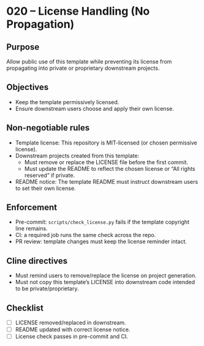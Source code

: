 # 020 – License Handling (No Propagation)

## Purpose
Allow public use of this template while preventing its license from propagating into private or proprietary downstream projects.

## Objectives
- Keep the template permissively licensed.
- Ensure downstream users choose and apply their own license.

## Non-negotiable rules
- Template license: This repository is MIT-licensed (or chosen permissive license).
- Downstream projects created from this template:
  - Must remove or replace the LICENSE file before the first commit.
  - Must update the README to reflect the chosen license or “All rights reserved” if private.
- README notice: The template README must instruct downstream users to set their own license.

## Enforcement
- Pre-commit: `scripts/check_license.py` fails if the template copyright line remains.
- CI: a required job runs the same check across the repo.
- PR review: template changes must keep the license reminder intact.

## Cline directives
- Must remind users to remove/replace the license on project generation.
- Must not copy this template’s LICENSE into downstream code intended to be private/proprietary.

## Checklist
- [ ] LICENSE removed/replaced in downstream.
- [ ] README updated with correct license notice.
- [ ] License check passes in pre-commit and CI.
